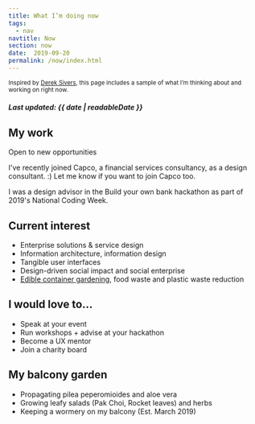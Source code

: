 ```yaml
---
title: What I’m doing now
tags:
  - nav
navtitle: Now
section: now
date:  2019-09-20
permalink: /now/index.html
---
```

<small> Inspired by <a href="https://sivers.org/nowff" target="_blank">Derek Sivers</a>, this page includes a sample of what I’m thinking about and working on right now. </small>
##### Last updated: <time datetime="{{ date | machineDate }}">{{ date | readableDate }}</time>


## My work
Open to new opportunities <i class="twa twa-sunny"></i>

I've recently joined Capco, a financial services consultancy, as a design consultant. :) 
Let me know if you want to join Capco too.

I was a design advisor in the Build your own bank hackathon as part of 2019's National Coding Week. 


## Current interest
* Enterprise solutions & service design
* Information architecture, information design
* Tangible user interfaces
* Design-driven social impact and social enterprise 
* [Edible container gardening](#My-garden), food waste and plastic waste reduction


## I would love to...
* Speak at your event
* Run workshops + advise at your hackathon
* Become a UX mentor
* Join a charity board


## My balcony garden <i class="twa twa-herb"></i>
+ Propagating pilea peperomioides and aloe vera
+ Growing leafy salads (Pak Choi, Rocket leaves) and herbs
+ Keeping a wormery on my balcony (Est. March 2019)